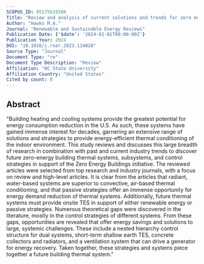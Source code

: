 ```yaml
---
SCOPUS_ID: 85175619308
Title: "Review and analysis of current solutions and trends for zero energy building (ZEB) thermal systems"
Author: "Hawks M.A."
Journal: "Renewable and Sustainable Energy Reviews"
Publication Date: {'$date': '2024-01-01T00:00:00Z'}
Publication Year: 2024
DOI: "10.1016/j.rser.2023.114028"
Source Type: "Journal"
Document Type: "re"
Document Type Description: "Review"
Affiliation: "NC State University"
Affiliation Country: "United States"
Cited by count: 0
---
```


## Abstract
"Building heating and cooling systems provide the greatest potential for energy consumption reduction in the U.S. As such, these systems have gained immense interest for decades, garnering an extensive range of solutions and strategies to provide energy-efficient thermal conditioning of the indoor environment. This study reviews and discusses this large breadth of research in combination with past and current industry trends to discover future zero-energy building thermal systems, subsystems, and control strategies in support of the Zero Energy Buildings initiative. The reviewed articles were selected from top research and industry journals, with a focus on review and high-level articles. It is clear from the articles that radiant, water-based systems are superior to convective, air-based thermal conditioning, and that passive strategies offer an immense opportunity for energy demand reduction of thermal systems. Additionally, future thermal systems must provide onsite TES in support of either renewable energy or passive strategies. Numerous theoretical gaps were discovered in the literature, mostly in the control strategies of different systems. From these gaps, opportunities are revealed that offer energy savings and solutions to large, systemic challenges. These include a nested hierarchy control structure for dual systems, short-term shallow earth TES, concrete collectors and radiators, and a ventilation system that can drive a generator for energy recovery. Taken together, these strategies and systems piece together a future building thermal system."
